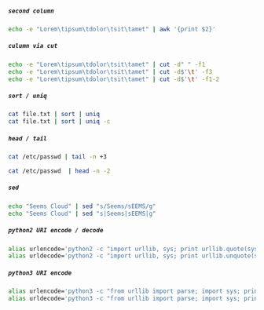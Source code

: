 ##### `second column`
```bash
echo -e "Lorem\tipsum\tdolor\tsit\tamet" | awk '{print $2}'
```

##### `culumn via cut`
```bash
echo -e "Lorem\tipsum\tdolor\tsit\tamet" | cut -d" " -f1
echo -e "Lorem\tipsum\tdolor\tsit\tamet" | cut -d$'\t' -f3
echo -e "Lorem\tipsum\tdolor\tsit\tamet" | cut -d$'\t' -f1-2
```

##### `sort / uniq`
```bash
cat file.txt | sort | uniq
cat file.txt | sort | uniq -c 
```

##### `head / tail`
```bash
cat /etc/passwd | tail -n +3

cat /etc/passwd  | head -n -2
```

##### `sed`
```bash
echo "Seems Cloud" | sed "s/Seems/sEEMS/g"
echo "Seems Cloud" | sed "s|Seems|sEEMS|g"
```

##### `python2 URI encode / decode`
```bash
alias urlencode='python2 -c "import urllib, sys; print urllib.quote(sys.argv[1] if len(sys.argv) > 1 else sys.stdin.read()[0:-1])"'
alias urldecode='python2 -c "import urllib, sys; print urllib.unquote(sys.argv[1] if len(sys.argv) > 1 else sys.stdin.read()[0:-1])"'
```

##### `python3 URI encode`
```bash
alias urlencode='python3 -c "from urllib import parse; import sys; print(parse.quote(sys.argv[1] if len(sys.argv) > 1 else sys.stdin.read()[0:-1]))"'
alias urldecode='python3 -c "from urllib import parse; import sys; print(parse.unquote(sys.argv[1] if len(sys.argv) > 1 else sys.stdin.read()[0:-1]))"'
```
